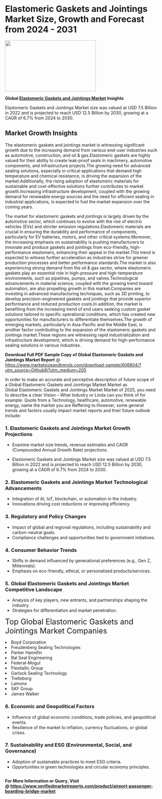 <H1>Elastomeric Gaskets and Jointings Market Size, Growth and Forecast from 2024 - 2031</H1><img class="aligncenter size-medium wp-image-584254" src="https://thirdeyenews.in/wp-content/uploads/2024/09/Global-Market-Research-300x168.jpeg" alt="" width="300" height="168" /><p><strong>Global&nbsp;<a href="https://www.marketsizeandtrends.com/download-sample/606804/?utm_source=Github8j?utm_medium=205">Elastomeric Gaskets and Jointings Market</a> Insights</strong></p><p>Elastomeric Gaskets and Jointings Market size was valued at USD 7.5 Billion in 2022 and is projected to reach USD 12.5 Billion by 2030, growing at a CAGR of 6.7% from 2024 to 2030.</p><p><h2>Market Growth Insights</h2> <p>The elastomeric gaskets and jointings market is witnessing significant growth due to the increasing demand from various end-user industries such as automotive, construction, and oil & gas.Elastomeric gaskets are highly valued for their ability to create leak-proof seals in machinery, automotive components, and infrastructure projects.The growing need for advanced sealing solutions, especially in critical applications that demand high temperature and chemical resistance, is driving the expansion of the market.Additionally, the rising adoption of elastomeric materials for sustainable and cost-effective solutions further contributes to market growth.Increasing infrastructure development, coupled with the growing demand for renewable energy sources and the need for efficient sealing in industrial applications, is expected to fuel the market expansion over the coming years.</p> <p>The market for elastomeric gaskets and jointings is largely driven by the automotive sector, which continues to evolve with the rise of electric vehicles (EVs) and stricter emission regulations.Elastomeric materials are crucial in ensuring the durability and performance of components, particularly for EV batteries, motors, and other critical systems.Moreover, the increasing emphasis on sustainability is pushing manufacturers to innovate and produce gaskets and jointings from eco-friendly, high-performance elastomers, enhancing their appeal in the market.This trend is expected to witness further acceleration as industries strive for greener production processes and better performance standards.The market is also experiencing strong demand from the oil & gas sector, where elastomeric gaskets play an essential role in high-pressure and high-temperature environments, such as pipelines, pumps, and valves.Technological advancements in material science, coupled with the growing trend toward automation, are also propelling growth in this market.Companies are investing in advanced manufacturing techniques, such as 3D printing, to develop precision-engineered gaskets and jointings that provide superior performance and reduced production costs.In addition, the market is benefiting from the increasing trend of end users seeking custom gasket solutions tailored to specific operational conditions, which has created new opportunities for manufacturers to differentiate themselves.The growth of emerging markets, particularly in Asia-Pacific and the Middle East, is another factor contributing to the expansion of the elastomeric gaskets and jointings market.These regions are witnessing rapid industrialization and infrastructure development, which is driving demand for high-performance sealing solutions in various industries.<p><span class=""><strong>Download Full PDF Sample Copy of Global Elastomeric Gaskets and Jointings Market Report</strong> @ <a href="https://www.marketsizeandtrends.com/download-sample/606804/?utm_source=Github8j?utm_medium=205" target="_blank">https://www.marketsizeandtrends.com/download-sample/606804/?utm_source=Github8j?utm_medium=205</a></span></p><p>In order to make an accurate and perceptive description of future scope of a Global&nbsp;Elastomeric Gaskets and Jointings Market Market as Global&nbsp;Elastomeric Gaskets and Jointings Market Market of 2025, you need to describe a clear Vision &ndash; What Industry or Linda can you think of for example: Quote from a Technology, healthcare, automotive, renewable energy, name the market you are Reffering to.However, some general trends and factors usually impact market reports and their future outlook include:</p><h3>1.&nbsp;<strong>Elastomeric Gaskets and Jointings Market Growth Projections</strong></h3><ul><li>Examine market size trends, revenue estimates and CAGR (Compounded Annual Growth Rate) projections.</li><li><p>Elastomeric Gaskets and Jointings Market size was valued at USD 7.5 Billion in 2022 and is projected to reach USD 12.5 Billion by 2030, growing at a CAGR of 6.7% from 2024 to 2030.</p></li></ul><h3>2.&nbsp;<strong>Elastomeric Gaskets and Jointings Market Technological Advancements</strong></h3><ul><li>Integration of AI, IoT, blockchain, or automation in the industry.</li><li>Innovations driving cost reductions or improving efficiency.</li></ul><h3>3.&nbsp;<strong>Regulatory and Policy Changes</strong></h3><ul><li>Impact of global and regional regulations, including sustainability and carbon-neutral goals.</li><li>Compliance challenges and opportunities tied to government initiatives.</li></ul><h3>4.&nbsp;<strong>Consumer Behavior Trends</strong></h3><ul><li>Shifts in demand influenced by generational preferences (e.g., Gen Z, Millennials).</li><li>Emphasis on eco-friendly, ethical, or personalized products/services.</li></ul><h3>5.&nbsp;<strong>Global Elastomeric Gaskets and Jointings Market Competitive Landscape</strong></h3><ul><li>Analysis of key players, new entrants, and partnerships shaping the industry.</li><li>Strategies for differentiation and market penetration.</li></ul><p data-pm-slice="1 1 []"><span style="color: inherit; font-family: inherit; font-size: 25px;">Top Global Elastomeric Gaskets and Jointings Market Companies</span></p><div class="" data-test-id=""><p><li>Boyd Corporation</li><li> Freudenberg Sealing Technologies</li><li> Parker Hannifin</li><li> Bal Seal Engineering</li><li> Federal-Mogul</li><li> Flexitallic Group</li><li> Garlock Sealing Technology</li><li> Trelleborg</li><li> Lamons</li><li> SKF Group</li><li> James Walker</li></p></div><h3>6.&nbsp;<strong>Economic and Geopolitical Factors</strong></h3><ul><li>Influence of global economic conditions, trade policies, and geopolitical events.</li><li>Resilience of the market to inflation, currency fluctuations, or global crises.</li></ul><h3>7.&nbsp;<strong>Sustainability and ESG (Environmental, Social, and Governance)</strong></h3><ul><li>Adoption of sustainable practices to meet ESG criteria.</li><li>Opportunities in green technologies and circular economy principles.</li></ul><h2><strong style="font-size: 14px;">For More Information or Query, Visit @&nbsp;</strong><a style="background-color: #ffffff; font-size: 14px;" href="https://www.marketsizeandtrends.com/report/elastomeric-gaskets-and-jointings-market/" target="_blank">https://www.verifiedmarketreports.com/product/airport-passenger-boarding-bridge-market</a></h2>
